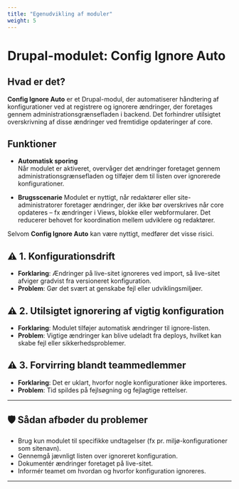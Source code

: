 ```yaml
---
title: "Egenudvikling af moduler"
weight: 5
---
```

# Drupal-modulet: Config Ignore Auto

## Hvad er det?

**Config Ignore Auto** er et Drupal-modul, der automatiserer håndtering af konfigurationer ved at registrere og ignorere ændringer, der foretages gennem administrationsgrænsefladen i backend. Det forhindrer utilsigtet overskrivning af disse ændringer ved fremtidige opdateringer af core.

## Funktioner

- **Automatisk sporing**  
  Når modulet er aktiveret, overvåger det ændringer foretaget gennem administrationsgrænsefladen og tilføjer dem til listen over ignorerede konfigurationer.


- **Brugsscenarie**
Modulet er nyttigt, når redaktører eller site-administratorer foretager ændringer, der ikke bør overskrives når core opdateres – fx ændringer i Views, blokke eller webformularer. Det reducerer behovet for koordination mellem udviklere og redaktører.



Selvom **Config Ignore Auto** kan være nyttigt, medfører det visse risici.

## ⚠️ 1. Konfigurationsdrift
- **Forklaring**: Ændringer på live-sitet ignoreres ved import, så live-sitet afviger gradvist fra versioneret konfiguration.
- **Problem**: Gør det svært at genskabe fejl eller udviklingsmiljøer.

## ⚠️ 2. Utilsigtet ignorering af vigtig konfiguration
- **Forklaring**: Modulet tilføjer automatisk ændringer til ignore-listen.
- **Problem**: Vigtige ændringer kan blive udeladt fra deploys, hvilket kan skabe fejl eller sikkerhedsproblemer.

## ⚠️ 3. Forvirring blandt teammedlemmer
- **Forklaring**: Det er uklart, hvorfor nogle konfigurationer ikke importeres.
- **Problem**: Tid spildes på fejlsøgning og fejlagtige rettelser.

---

## 🛡️ Sådan afbøder du problemer

- Brug kun modulet til specifikke undtagelser (fx pr. miljø-konfigurationer som sitenavn).
- Gennemgå jævnligt listen over ignoreret konfiguration.
- Dokumentér ændringer foretaget på live-sitet.
- Informér teamet om hvordan og hvorfor konfiguration ignoreres.

---

